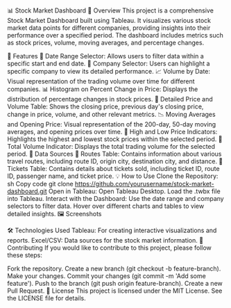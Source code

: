 📊 Stock Market Dashboard
📝 Overview
This project is a comprehensive Stock Market Dashboard built using Tableau. It visualizes various stock market data points for different companies, providing insights into their performance over a specified period. The dashboard includes metrics such as stock prices, volume, moving averages, and percentage changes.

🚀 Features
📅 Date Range Selector: Allows users to filter data within a specific start and end date.
🏢 Company Selector: Users can highlight a specific company to view its detailed performance.
📈 Volume by Date: Visual representation of the trading volume over time for different companies.
📊 Histogram on Percent Change in Price: Displays the distribution of percentage changes in stock prices.
📑 Detailed Price and Volume Table: Shows the closing price, previous day's closing price, change in price, volume, and other relevant metrics.
📉 Moving Averages and Opening Price: Visual representation of the 200-day, 50-day moving averages, and opening prices over time.
📌 High and Low Price Indicators: Highlights the highest and lowest stock prices within the selected period.
🔢 Total Volume Indicator: Displays the total trading volume for the selected period.
📂 Data Sources
🚏 Routes Table: Contains information about various travel routes, including route ID, origin city, destination city, and distance.
🎫 Tickets Table: Contains details about tickets sold, including ticket ID, route ID, passenger name, and ticket price.
💡 How to Use
Clone the Repository:
sh
Copy code
git clone https://github.com/yourusername/stock-market-dashboard.git
Open in Tableau:
Open Tableau Desktop.
Load the .twbx file into Tableau.
Interact with the Dashboard:
Use the date range and company selectors to filter data.
Hover over different charts and tables to view detailed insights.
🖼️ Screenshots

🛠️ Technologies Used
Tableau: For creating interactive visualizations and reports.
Excel/CSV: Data sources for the stock market information.
🤝 Contributing
If you would like to contribute to this project, please follow these steps:

Fork the repository.
Create a new branch (git checkout -b feature-branch).
Make your changes.
Commit your changes (git commit -m 'Add some feature').
Push to the branch (git push origin feature-branch).
Create a new Pull Request.
📜 License
This project is licensed under the MIT License. See the LICENSE file for details.

